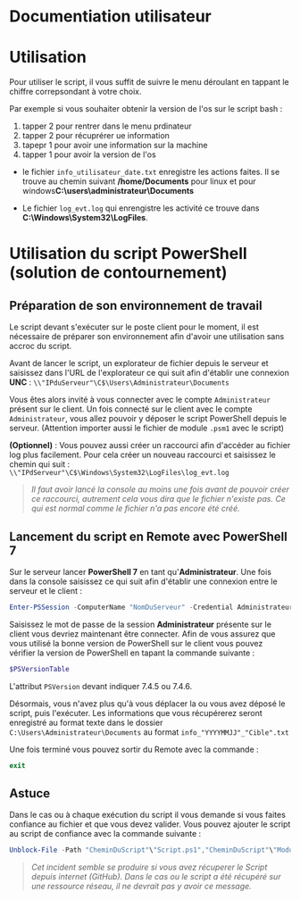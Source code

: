# Documentiation utilisateur

# Utilisation 

Pour utiliser le script,  il vous suffit de suivre le menu déroulant en tappant le chiffre correpsondant à votre choix.

Par exemple si vous souhaiter obtenir la version de l'os sur le script bash :

1. tapper 2 pour rentrer dans le menu prdinateur
2. tapper 2 pour récuprérer ue information
3. tapepr 1 pour avoir une information sur la machine
4. tapper 1 pour avoir la version de l'os


- le fichier `info_utilisateur_date.txt` enregistre les actions faites. Il se trouve au chemin suivant **/home/Documents** pour linux et pour windows**C:\users\administrateur\Documents**

- Le fichier `log_evt.log` qui enrengistre les activité ce trouve dans **C:\Windows\System32\LogFiles**.


# Utilisation du script PowerShell (solution de contournement)

## Préparation de son environnement de travail

Le script devant s'exécuter sur le poste client pour le moment, il est nécessaire de préparer son environnement afin d'avoir une utilisation sans accroc du script.

Avant de lancer le script, un explorateur de fichier depuis le serveur et saisissez dans l'URL de l'explorateur ce qui suit afin d'établir une connexion **UNC** :
`\\"IPduServeur"\C$\Users\Administrateur\Documents`

Vous êtes alors invité à vous connecter avec le compte `Administrateur` présent sur le client.
Un fois connecté sur le client avec le compte `Administrateur`, vous allez pouvoir y déposer le script PowerShell depuis le serveur. (Attention importer aussi le fichier de module `.psm1` avec le script)

**(Optionnel)** :
Vous pouvez aussi créer un raccourci afin d'accéder au fichier log plus facilement. Pour cela créer un nouveau raccourci et saisissez le chemin qui suit :
`\\"IPdServeur"\C$\Windows\System32\LogFiles\log_evt.log`

>*Il faut avoir lancé la console au moins une fois avant de pouvoir créer ce raccourci, autrement cela vous dira que le fichier n'existe pas. Ce qui est normal comme le fichier n'a pas encore été créé.*


## Lancement du script en Remote avec PowerShell 7

Sur le serveur lancer **PowerShell 7** en tant qu'**Administrateur**. Une fois dans la console saisissez ce qui suit afin d'établir une connexion entre le serveur et le client :
```PowerShell
Enter-PSSession -ComputerName "NomDuServeur" -Credential Administrateur -ConfigurationName "PowerShell.7`
```

Saisissez le mot de passe de la session **Administrateur** présente sur le client
vous devriez maintenant être connecter. Afin de vous assurez que vous utilisé la bonne version de PowerShell sur le client vous pouvez vérifier la version de PowerShell en tapant la commande suivante : 
```PowerShell
$PSVersionTable
```

L'attribut `PSVersion` devant indiquer 7.4.5 ou 7.4.6.

Désormais, vous n'avez plus qu'à vous déplacer la ou vous avez déposé le script, puis l'exécuter.
Les informations que vous récupérerez seront enregistré au format texte dans le dossier `C:\Users\Administrateur\Documents` au format `info_"YYYYMMJJ"_"Cible".txt`

Une fois terminé vous pouvez sortir du Remote avec la commande :
```PowerShell
exit
```


## Astuce

Dans le cas ou à chaque exécution du script il vous demande si vous faites confiance au fichier et que vous devez valider. Vous pouvez ajouter le script au script de confiance avec la commande suivante : 
```PowerShell
Unblock-File -Path "CheminDuScript"\"Script.ps1","CheminDuScript"\"ModuileScript.psm1"
```
> *Cet incident semble se produire si vous avez récuperer le Script depuis internet (GitHub). Dans le cas ou le script a été récupéré sur une ressource réseau, il ne devrait pas y avoir ce message.*
